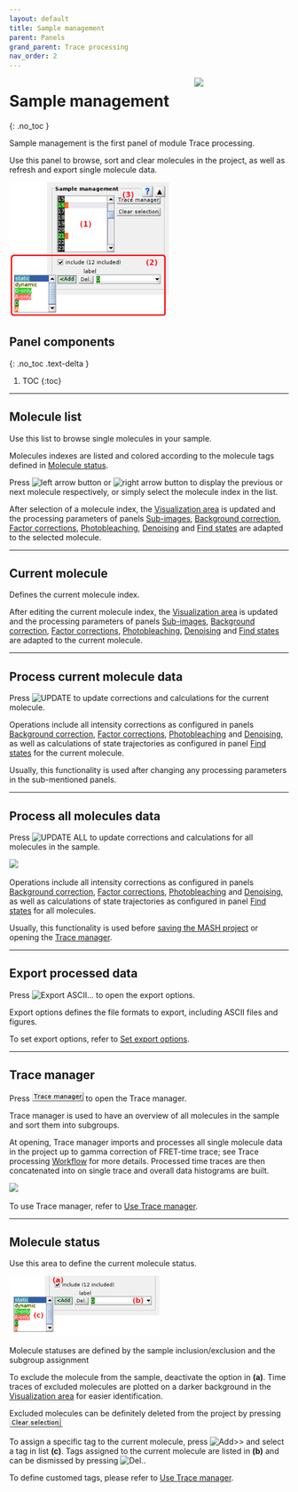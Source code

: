```yaml
---
layout: default
title: Sample management
parent: Panels
grand_parent: Trace processing
nav_order: 2
---
```


<img src="../../assets/images/logos/logo-trace-processing_400px.png" width="170" style="float:right; margin-left: 15px;"/>

# Sample management
{: .no_toc }

Sample management is the first panel of module Trace processing.

Use this panel to browse, sort and clear molecules in the project, as well as refresh and export single molecule data.

<a class="plain" href="../../assets/images/gui/TP-panel-sample.png"><img src="../../assets/images/gui/TP-panel-sample.png" style="max-width: 288px;"/></a>

## Panel components
{: .no_toc .text-delta }

1. TOC
{:toc}


---

## Molecule list

Use this list to browse single molecules in your sample.

Molecules indexes are listed and colored according to the molecule tags defined in 
[Molecule status](#molecule-status).

Press 
![left arrow button](../../assets/images/gui/TP-but-arrow-left.png) or 
![right arrow button](../../assets/images/gui/TP-but-arrow-right.png) to display the previous or next molecule respectively, or simply select the molecule index in the list.

After selection of a molecule index, the
[Visualization area](area-visualization.html) is updated and the processing parameters of panels 
[Sub-images](panel-subimage.html), 
[Background correction](panel-background-correction.html),
[Factor corrections](panel-factor-corrections.html), 
[Photobleaching](panel-photobleaching.html), 
[Denoising](panel-denoising.html) and 
[Find states](panel-find-states.html) are adapted to the selected molecule.


---

## Current molecule

Defines the current molecule index.

After editing the current molecule index, the 
[Visualization area](area-visualization.html) is updated and the processing parameters of panels 
[Sub-images](panel-subimage.html), 
[Background correction](panel-background-correction.html), 
[Factor corrections](panel-factor-corrections.html), 
[Photobleaching](panel-photobleaching.html), 
[Denoising](panel-denoising.html) and 
[Find states](panel-find-states.html) are adapted to the current molecule.


---

## Process current molecule data

Press
![UPDATE](../../assets/images/gui/TP-but-update.png "UPDATE") to update corrections and calculations for the current molecule.

Operations include all intensity corrections as configured in panels 
[Background correction](panel-background-correction.html),
[Factor corrections](panel-factor-corrections.html), 
[Photobleaching](panel-photobleaching.html) and 
[Denoising](panel-denoising.html), as well as calculations of state trajectories as configured in panel 
[Find states](panel-find-states.html) for the current molecule.

Usually, this functionality is used after changing any processing parameters in the sub-mentioned panels.


---

## Process all molecules data

Press 
![UPDATE ALL](../../assets/images/gui/TP-but-update-all.png "UPDATE ALL") to update corrections and calculations for all molecules in the sample.

<img src="../../assets/images/gui/TP-panel-sample-update-all-loadingbar.png" style="max-width:389px;">

Operations include all intensity corrections as configured in panels 
[Background correction](panel-background-correction.html),
[Factor corrections](panel-factor-corrections.html), 
[Photobleaching](panel-photobleaching.html) and 
[Denoising](panel-denoising.html), as well as calculations of state trajectories as configured in panel 
[Find states](panel-find-states.html) for all molecules.

Usually, this functionality is used before 
[saving the MASH project](area-project-management.html#save-project) or opening the 
[Trace manager](#trace-manager).


---

## Export processed data

Press
![Export ASCII...](../../assets/images/gui/TP-but-export-ascii-3p.png "Export ASCII...") to open the export options.

Export options defines the file formats to export, including ASCII files and figures.

To set export options, refer to 
[Set export options](../functionalities/set-export-options.html).


---

## Trace manager

Press 
![TM](../../assets/images/gui/TP-but-tm.png "TM") to open the 
Trace manager.

Trace manager is used to have an overview of all molecules in the sample and sort them into subgroups.

At opening, Trace manager imports and processes all single molecule data in the project up to gamma correction of FRET-time trace; see Trace processing 
[Workflow](../workflow.html) for more details. 
Processed time traces are then concatenated into on single trace and overall data histograms are built.

<a class="plain" href="../../assets/images/gui/TP-panel-sample-tm-loadingbar.png"><img src="../../assets/images/gui/TP-panel-sample-tm-loadingbar.png" style="max-width:389px;"/></a>

To use Trace manager, refer to 
[Use Trace manager](../functionalities/tm-overview.html).


---

## Molecule status

Use this area to define the current molecule status.

<a class="plain" href="../../assets/images/gui/TP-panel-sample-mol.png"><img src="../../assets/images/gui/TP-panel-sample-mol.png" style="max-width: 271px;"/></a>

Molecule statuses are defined by the sample inclusion/exclusion and the subgroup assignment

To exclude the molecule from the sample, deactivate the option in **(a)**. 
Time traces of excluded molecules are plotted on a darker background in the 
[Visualization area](area-visualization.html#intensity-time-traces-and-histograms) for easier identification.

Excluded molecules can be definitely deleted from the project by pressing 
![Clear](../../assets/images/gui/TP-but-clear.png "Clear").

To assign a specific tag to the current molecule, press 
![Add>>](../../assets/images/gui/TP-but-addsupsup.png "Add>>") and select a tag in list **(c)**.
Tags assigned to the current molecule are listed in **(b)** and can be dismissed by pressing 
![Del.](../../assets/images/gui/TP-but-delp.png "Del.").

To define customed tags, please refer to 
[Use Trace manager](../functionalities/tm-overview.html#molecule-selection).
